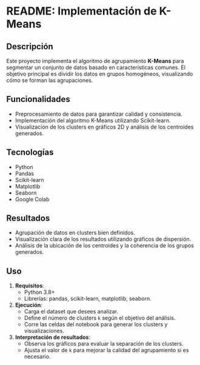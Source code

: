 # README: Implementación de K-Means

## Descripción
Este proyecto implementa el algoritmo de agrupamiento **K-Means** para segmentar un conjunto de datos basado en características comunes. El objetivo principal es dividir los datos en grupos homogéneos, visualizando cómo se forman las agrupaciones.

## Funcionalidades
- Preprocesamiento de datos para garantizar calidad y consistencia.
- Implementación del algoritmo K-Means utilizando Scikit-learn.
- Visualización de los clusters en gráficos 2D y análisis de los centroides generados.

## Tecnologías
- Python
- Pandas
- Scikit-learn
- Matplotlib
- Seaborn
- Google Colab

## Resultados
- Agrupación de datos en clusters bien definidos.
- Visualización clara de los resultados utilizando gráficos de dispersión.
- Análisis de la ubicación de los centroides y la coherencia de los grupos generados.

## Uso
1. **Requisitos**:
   - Python 3.8+
   - Librerías: pandas, scikit-learn, matplotlib, seaborn.
2. **Ejecución**:
   - Carga el dataset que desees analizar.
   - Define el número de clusters `k` según el objetivo del análisis.
   - Corre las celdas del notebook para generar los clusters y visualizaciones.
3. **Interpretación de resultados**:
   - Observa los gráficos para evaluar la separación de los clusters.
   - Ajusta el valor de `k` para mejorar la calidad del agrupamiento si es necesario.

